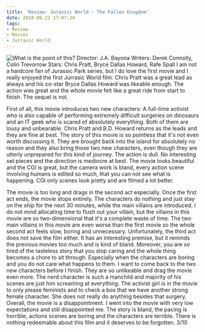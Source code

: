 ```yaml
---
title: 'Review: Jurassic World - The Fallen Kingdom'
date: 2018-06-22 17:07:24
tags:
- Review
- Movies
- Jurrasic World
---
```

![What is the point of this?](/images/jurassic-world.jpg)
Director: J.A. Bayona
Writers: Derek Connolly, Colin Trevorrow
Stars: Chris Pratt, Bryce Dallas Howard, Rafe Spall 
I am not a hardcore fan of Jurassic Park series, but I do love the first movie and I really enjoyed the first Jurrasic World film. Chris Pratt was a great lead as always and his co-star Bryce Dallas Howard was likeable enough. The action was great and the whole movie felt like a great ride from start to finish. 
The sequel is not.
<!--more-->
First of all, this movie introduces two new characters: A full-time activist who is also capable of performing extremely difficult surgeries on dinosaurs and an IT geek who is scared of absolutely everything. Both of them are lousy and unbearable. Chris Pratt and B.D. Howard returns as the leads and they are fine at best. The story of this movie is so pointless that it's not even worth discussing it. They are brought back into the island for absolutely no reason and they also bring those two new characters, even though they are utterly unprepared for this kind of journey.
The action is dull. No interesting set pieces and the direction is mediocre at best. The movie looks beautiful and the CGI is great, but the camera work is bland, every action scene involving humans is edited so much, that you can not see what is happening. CGI only scenes look pretty and are filmed a lot better.
<script async src="//pagead2.googlesyndication.com/pagead/js/adsbygoogle.js"></script>
<ins class="adsbygoogle"
     style="display:block; text-align:center;"
     data-ad-layout="in-article"
     data-ad-format="fluid"
     data-ad-client="ca-pub-2164900147810573"
     data-ad-slot="8817307412"></ins>
<script>
     (adsbygoogle = window.adsbygoogle || []).push({});
</script>
The movie is too long and drags in the second act especially. Once the first act ends, the movie stops entirely. The characters do nothing and just stay on the ship for the next 30 minutes, while the main villains are introduced. I do not mind allocating time to flush out your villain, but the villains in this movie are so two-dimensional that it's a complete waste of time. The two main villains in this movie are even worse than the first movie so the whole second act feels slow, boring and unnecessary.
Unfortunately, the third act does not save the film either. It has an interesting premise, but it reminds the previous movies too much and is kind of bland. Moreover, you are so tired of the tasteless story that you stop caring and the whole thing becomes a chore to sit through. Especially when the characters are boring and you do not care what happens to them.
I want to come back to the two new characters before I finish. They are so unlikeable and drag the movie even more. The nerd character is such a manchild and majority of his scenes are just him screaming at everything. The activist girl is in the movie to only please feminists and to check a box that we have another strong female character. She does not really do anything besides that surgery.
Overall, the movie is a disappointment. I went into the movie with very low expectations and still disappointed me. The story is bland, the pacing is horrible, actions scenes are boring and the characters are terrible. There is nothing redeemable about this film and it deserves to be forgotten.
3/10